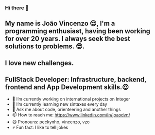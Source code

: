 ### Hi there 👋
## My name is João Vincenzo 😌, I'm a programming enthusiast, having been working for over 20 years. I always seek the best solutions to problems. 😎. 
## I love new challenges. 
## FullStack Developer: Infrastructure, backend, frontend and App Development skills.😌

- 🔭 I’m currently working on international projects on Integer
- 🌱 I’m currently learning new sintaxes every day
- 💬 Ask me about code, orienteering and another things
- 📫 How to reach me: https://www.linkedin.com/in/joaodvn/
- 😄 Pronouns: peckynho, vincenzo, vzo
- ⚡ Fun fact: I like to tell jokes
